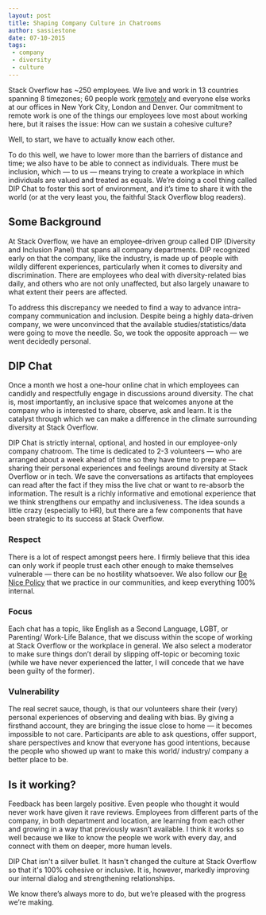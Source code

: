 ```yaml
---
layout: post
title: Shaping Company Culture in Chatrooms
author: sassiestone
date: 07-10-2015
tags: 
 - company
 - diversity
 - culture
---
```

Stack Overflow has ~250 employees. We live and work in 13 countries spanning 8 timezones; 60 people work [remotely](https://blog.stackexchange.com/2013/02/why-we-still-believe-in-working-remotely/) and everyone else works at our offices in New York City, London and Denver. Our commitment to remote work is one of the things our employees love most about working here, but it raises the issue: How can we sustain a cohesive culture? 

Well, to start, we have to actually know each other. 

To do this well, we have to lower more than the barriers of distance and time; we also have to be able to connect as individuals. There must be inclusion, which — to us — means trying to create a workplace in which individuals are valued and treated as equals. We’re doing a cool thing called DIP Chat to foster this sort of environment, and it’s time to share it with the world (or at the very least you, the faithful Stack Overflow blog readers).

## Some Background
At Stack Overflow, we have an employee-driven group called DIP (Diversity and Inclusion Panel) that spans all company departments. DIP recognized early on that the company, like the industry, is made up of people with wildly different experiences, particularly when it comes to diversity and discrimination. There are employees who deal with diversity-related bias daily, and others who are not only unaffected, but also largely unaware to what extent their peers are affected. 

To address this discrepancy we needed to find a way to advance intra-company communication and inclusion. Despite being a highly data-driven company, we were unconvinced that the available studies/statistics/data were going to move the needle. So, we took the opposite approach — we went decidedly personal. 

## DIP Chat
Once a month we host a one-hour online chat in which employees can candidly and respectfully engage in discussions around diversity. The chat is, most importantly, an inclusive space that welcomes anyone at the company who is interested to share, observe, ask and learn. It is the catalyst through which we can make a difference in the climate surrounding diversity at Stack Overflow.

DIP Chat is strictly internal, optional, and hosted in our employee-only company chatroom. The time is dedicated to 2-3 volunteers — who are arranged about a week ahead of time so they have time to prepare — sharing their personal experiences and feelings around diversity at Stack Overflow or in tech. We save the conversations as artifacts that employees can read after the fact if they miss the live chat or want to re-absorb the information. The result is a richly informative and emotional experience that we think strengthens our empathy and inclusiveness. The idea sounds a little crazy (especially to HR), but there are a few components that have been strategic to its success at Stack Overflow. 

### Respect
There is a lot of respect amongst peers here. I firmly believe that this idea can only work if people trust each other enough to make themselves vulnerable — there can be no hostility whatsoever. We also follow our [Be Nice Policy](http://meta.stackexchange.com/questions/240839/the-new-new-be-nice-policy-code-of-conduct-updated-with-your-feedback) that we practice in our communities, and keep everything 100% internal.

### Focus
Each chat has a topic, like English as a Second Language, LGBT, or Parenting/ Work-Life Balance, that we discuss within the scope of working at Stack Overflow or the workplace in general. We also select a moderator to make sure things don’t derail by slipping off-topic or becoming toxic (while we have never experienced the latter, I will concede that we have been guilty of the former). 

### Vulnerability
The real secret sauce, though, is that our volunteers share their (very) personal experiences of observing and dealing with bias. By giving a firsthand account, they are bringing the issue close to home — it becomes impossible to not care. Participants are able to ask questions, offer support, share perspectives and know that everyone has good intentions, because the people who showed up want to make this world/ industry/ company a better place to be. 

## Is it working?
Feedback has been largely positive. Even people who thought it would never work have given it rave reviews. Employees from different parts of the company, in both department and location, are learning from each other and growing in a way that previously wasn’t available. I think it works so well because we like to know the people we work with every day, and connect with them on deeper, more human levels. 

DIP Chat isn't a silver bullet. It hasn't changed the culture at Stack Overflow so that it's 100% cohesive or inclusive. It is, however, markedly improving our internal dialog and strengthening relationships. 

We know there’s always more to do, but we’re pleased with the progress we’re making. 
